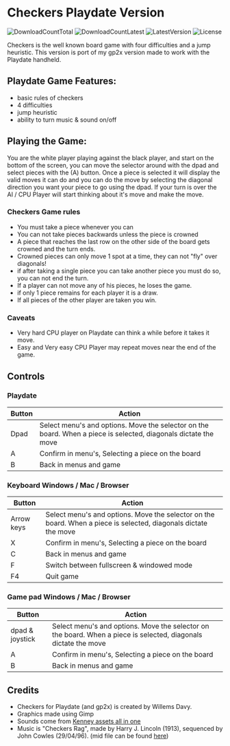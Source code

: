 # Checkers Playdate Version
![DownloadCountTotal](https://img.shields.io/github/downloads/joyrider3774/checkers_playdate/total?label=total%20downloads&style=plastic) ![DownloadCountLatest](https://img.shields.io/github/downloads/joyrider3774/checkers_playdate/latest/total?style=plastic) ![LatestVersion](https://img.shields.io/github/v/tag/joyrider3774/checkers_playdate?label=Latest%20version&style=plastic) ![License](https://img.shields.io/github/license/joyrider3774/checkers_playdate?style=plastic)

Checkers is the well known board game with four difficulties and a jump heuristic. 
This version is port of my gp2x version made to work with the Playdate handheld.


## Playdate Game Features:
- basic rules of checkers
- 4 difficulties
- jump heuristic
- ability to turn music & sound on/off

## Playing the Game:
You are the white player playing against the black player, and start on the bottom of the screen, you can move the selector around with the dpad and select pieces with the (A) button. 
Once a piece is selected it will display the valid moves it can do and you can do the move by selecting the diagonal direction you want your piece to go using the dpad.
If your turn is over the AI / CPU Player will start thinking about it's move and make the move.

### Checkers Game rules
- You must take a piece whenever you can
- You can not take pieces backwards unless the piece is crowned
- A piece that reaches the last row on the other side of the board gets crowned and the turn ends.
- Crowned pieces can only move 1 spot at a time, they can not "fly" over diagonals!
- if after taking a single piece you can take another piece you must do so, you can not end the turn.
- If a player can not move any of his pieces, he loses the game.
- if only 1 piece remains for each player it is a draw.
- If all pieces of the other player are taken you win.


### Caveats
- Very hard CPU player on Playdate can think a while before it takes it move.
- Easy and Very easy CPU Player may repeat moves near the end of the game.

## Controls

### Playdate 
| Button | Action |
| ------ | ------ |
| Dpad | Select menu's and options. Move the selector on the board. When a piece is selected, diagonals dictate the move |
| A | Confirm in menu's, Selecting a piece on the board|
| B | Back in menus and game |

### Keyboard Windows / Mac / Browser
| Button | Action |
| ------ | ------ |
| Arrow keys | Select menu's and options. Move the selector on the board. When a piece is selected, diagonals dictate the move |
| X | Confirm in menu's, Selecting a piece on the board|
| C | Back in menus and game |
| F	| Switch between fullscreen & windowed mode |
| F4| Quit game |

### Game pad Windows / Mac / Browser
| Button | Action |
| ------ | ------ |
| dpad & joystick | Select menu's and options. Move the selector on the board. When a piece is selected, diagonals dictate the move |
| A | Confirm in menu's, Selecting a piece on the board|
| B | Back in menus and game |

## Credits
- Checkers for Playdate (and gp2x) is created by Willems Davy.
- Graphics made using Gimp
- Sounds come from [Kenney assets all in one](https://kenney.itch.io/kenney-game-assets)
- Music is "Checkers Rag", made by Harry J. Lincoln (1913), sequenced by John Cowles (29/04/96). (mid file can be found [here](https://web.archive.org/web/20070124193733/http://primeshop.com/midlist3.htm))
